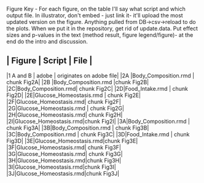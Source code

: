 Figure Key - For each figure, on the table I'll say what script and which output file. 
In illustrator, don't embed - just link it- it'll upload the most updated version on the 
figure. Anything pulled from DB->csv->reload to do the plots. When we put it in the repository, get rid of update.data. Put effect sizes and p-values in the text (method result, figure legend/figure)- at the end do the intro and discussion.  


| Figure | Script | File |
----------------------------
|1 A and B | adobe | originates on adobe file|
|2A |Body_Composition.rmd | chunk Fig2A|
|2B |Body_Composition.rmd |chunk Fig2B|
|2C|Body_Composition.rmd| chunk Fig2C|
|2D|Food_Intake.rmd | chunk Fig2D|
|2E|Glucose_Homeostasis.rmd | chunk Fig2E|
|2F|Glucose_Homeostasis.rmd| chunk Fig2F|
|2G|Glucose_Homeostasis.rmd | chunk Fig2G|
|2H|Glucose_Homeostasis.rmd| chunk Fig2H|
|2I|Glucose_Homeostasis.rmd|chunk Fig2I|
|3A|Body_Composition.rmd | chunk Fig3A|
|3B|Body_Composition.rmd | chunk Fig3B|
|3C|Body_Composition.rmd | chunk Fig3C|
|3D|Food_Intake.rmd | chunk Fig3D|
|3E|Glucose_Homeostasis.rmd|chunk Fig3E|
|3F|Glucose_Homeostasis.rmd| chunk Fig3F|
|3G|Glucose_Homeostasis.rmd| chunk Fig3G|
|3H|Glucose_Homeostasis.rmd|chunk Fig3H|
|3I|Glucose_Homeostasis.rmd|chunk Fig3I|
|3J|Glucose_Homeostasis.rmd|chunk Fig3J|
